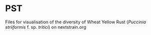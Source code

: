 # PST
Files for visualisation of the diversity of Wheat Yellow Rust (*Puccinia striiformis* f. sp. *tritici*) on nextstrain.org
